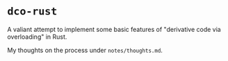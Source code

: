 # `dco-rust`

A valiant attempt to implement some basic features of "derivative code via overloading" in Rust.

My thoughts on the process under `notes/thoughts.md`.
